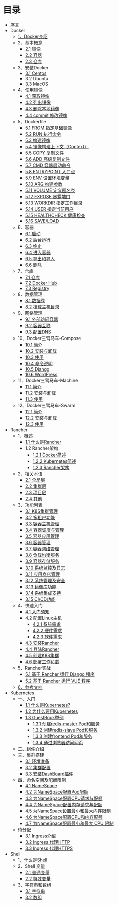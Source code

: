 # 目录

* [序言](README.md)
* Docker
  * [1、Docker介绍](article/Docker/docker.md) 
  * 2、基本概念
    * [2.1 镜像](article/Docker/Chapter2/2-1-image.md)
    * [2.2 容器](article/Docker/Chapter2/2-2-containor.md)
    * [2.3 仓库](article/Docker/Chapter2/2-3-repository.md)
  * 3、安装Docker
    * [3.1 Centos](article/Docker/Chapter3/3-1-install.md)
    * 3.2 Ubuntu
    * 3.3 MacOS
  * 4、使用镜像
    * [4.1 获取镜像](article/Docker/Chapter4/4-1-get-image.md)
    * [4.2 列出镜像](article/Docker/Chapter4/4-2-list-image.md)
    * [4.3 删除本地镜像](article/Docker/Chapter4/4-3-delete-image.md)
    * [4.4 commit 修改镜像](article/Docker/Chapter4/4-4-commit-image.md)
  * 5、Dockerfile
    * [5.1 FROM 指定基础镜像](article/Docker/Chapter5/5-1-from.md)
    * [5.2 RUN 执行命令](article/Docker/Chapter5/5-2-run.md)
    * [5.3 构建镜像](article/Docker/Chapter5/5-3-build.md)
    * [5.4 镜像构建上下文（Context）](article/Docker/Chapter5/5-4-context.md)
    * [5.5 COPY 复制文件](article/Docker/Chapter5/5-5-copy.md)
    * [5.6 ADD 高级复制文件](article/Docker/Chapter5/5-6-add.md)
    * [5.7 CMD 容器启动命令](article/Docker/Chapter5/5-7-cmd.md)
    * [5.8 ENTRYPOINT 入口点](article/Docker/Chapter5/5-8-entrypoint.md)
    * [5.9 ENV 设置环境变量](article/Docker/Chapter5/5-9-env.md)
    * [5.10 ARG 构建参数](article/Docker/Chapter5/5-10-arg.md)
    * [5.11 VOLUME 定义匿名卷](article/Docker/Chapter5/5-11-volume.md)
    * [5.12 EXPOSE 暴露端口](article/Docker/Chapter5/5-12-expose.md)
    * [5.13 WORKDIR 指定工作目录](article/Docker/Chapter5/5-13-workdir.md)
    * [5.14 USER 指定当前用户](article/Docker/Chapter5/5-14-user.md)
    * [5.15 HEALTHCHECK 健康检查](article/Docker/Chapter5/5-15-healthcheck.md)
    * [5.16 SAVE/LOAD](article/Docker/Chapter5/5-16-saveload.md)
  * 6、容器
    * [6.1 启动](article/Docker/Chapter6/6-1-start.md)  
    * [6.2 后台运行](article/Docker/Chapter6/6-2-backend.md)  
    * [6.3 终止](article/Docker/Chapter6/6-3-stop.md)  
    * [6.4 进入容器](article/Docker/Chapter6/6-4-exec.md)  
    * [6.5 导出和导入](article/Docker/Chapter6/6-5-export.md)  
    * [6.6 删除](article/Docker/Chapter6/6-6-delete.md)  
  * 7、仓库
    * [7.1 仓库](article/Docker/Chapter7/7-1-repository.md)  
    * [7.2 Docker Hub](article/Docker/Chapter7/7-2-dockerhub.md)  
    * [7.3 Registry](article/Docker/Chapter7/7-3-registry.md)  
  * 8、数据管理
    * [8.1 数据卷](article/Docker/Chapter8/8-1-volume.md)  
    * [8.2 挂载主机目录](article/Docker/Chapter8/8-2-mount.md)  
  * 9、网络管理
    * [9.1 外部访问容器](article/Docker/Chapter9/9-1-external.md)  
    * [9.2 容器互联](article/Docker/Chapter9/9-2-interconnection.md)  
    * [9.3 配置DNS](article/Docker/Chapter9/9-3-dns.md)  
  * 10、Docker三驾马车-Compose
    * [10.1 简介](article/Docker/Chapter10/10-1-base.md)  
    * [10.2 安装与卸载](article/Docker/Chapter10/10-2-install.md)  
    * [10.3 使用](article/Docker/Chapter10/10-3-use.md)  
    * [10.4 命令说明](article/Docker/Chapter10/10-4-command.md)  
    * [10.5 Django](article/Docker/Chapter10/10-5-django.md)  
    * [10.6 WordPress](article/Docker/Chapter10/10-6-wordpress.md)  
  * 11、Docker三驾马车-Machine
    * [11.1 简介](article/Docker/Chapter11/11-1-base.md)  
    * [11.2 安装与卸载](article/Docker/Chapter11/11-2-install.md)  
    * [11.3 使用](article/Docker/Chapter11/11-3-use.md)  
  * 12、Docker三驾马车-Swarm
    * [12.1 简介](article/Docker/Chapter12/12-1-base.md)  
    * [12.2 安装与卸载](article/Docker/Chapter12/12-2-install.md)  
    * [12.3 使用](article/Docker/Chapter12/12-3-use.md)  
* Rancher
  * 1、概述
    * [1.1 什么是Rancher](article/Rancher/Chapter1/1-1-base.md)
    * 1.2 Rancher架构
      * [1.2.1 Docker简述](article/Rancher/Chapter1/1-2-1-docker.md)
      * [1.2.2 Kubernetes简述](article/Rancher/Chapter1/1-2-2-kubernetes.md)
      * [1.2.3 Rancher架构](article/Rancher/Chapter1/1-2-3-rancher.md)
  * 2、相关术语
    * [2.1 全局层](article/Rancher/Chapter2/2-1-global.md)
    * [2.2 集群层](article/Rancher/Chapter2/2-2-colony.md)
    * [2.3 项目层](article/Rancher/Chapter2/2-3-project.md)
    * [2.4 其他](article/Rancher/Chapter2/2-4-other.md)
  * 3、功能列表
    * [3.1 K8S集群管理](article/Rancher/Chapter3/3-1-k8s.md)
    * [3.2 多租户功能](article/Rancher/Chapter3/3-2-tenant.md)
    * [3.3 容器主机管理](article/Rancher/Chapter3/3-3-dockerhost.md)
    * [3.4 容器调度与管理](article/Rancher/Chapter3/3-4-dispatch.md)
    * [3.5 容器应用管理](article/Rancher/Chapter3/3-5-dockerapp.md)
    * [3.6 容器管理](article/Rancher/Chapter3/3-6-docker.md)
    * [3.7 容器网络管理](article/Rancher/Chapter3/3-7-network.md)
    * [3.8 负载均衡服务](article/Rancher/Chapter3/3-8-lb.md)
    * [3.9 容器存储服务](article/Rancher/Chapter3/3-9-storage.md)
    * [3.10 系统监控及日志](article/Rancher/Chapter3/3-10-log.md)
    * [3.11 应用商店管理](article/Rancher/Chapter3/3-11-appstore.md)
    * [3.12 系统管理及安全](article/Rancher/Chapter3/3-12-manager.md)
    * [3.13 镜像库功能](article/Rancher/Chapter3/3-13-image.md)
    * [3.14 系统集成支持](article/Rancher/Chapter3/3-14-system.md)
    * [3.15 CI/CD功能](article/Rancher/Chapter3/3-15-cicd.md)
  * 4、快速入门
    * [4.1 入门须知](article/Rancher/Chapter4/4-1-base.md)
    * 4.2 配置Linux主机
      * [4.2.1 系统需求](article/Rancher/Chapter4/4-2-1-system.md)
      * [4.2.2 硬件需求](article/Rancher/Chapter4/4-2-2-handware.md)
      * [4.2.3 软件需求](article/Rancher/Chapter4/4-2-3-software.md)
    * [4.3 安装Rancher](article/Rancher/Chapter4/4-3-install.md)
    * [4.4 登陆Rancher](article/Rancher/Chapter4/4-4-login.md)
    * [4.5 创建K8S集群](article/Rancher/Chapter4/4-5-createk8s.md)
    * [4.6 部署工作负载](article/Rancher/Chapter4/4-6-deploy.md)
  * 5、Rancher实战
    * [5.1 基于 Rancher 运行 Django 程序](article/Rancher/Chapter5/5-1-django.md)
    * [5.2 基于 Rancher 运行 VUE 程序](article/Rancher/Chapter5/5-2-vue.md)
  * [6、参考文档](article/Rancher/document.md)
* Kubernetes
  * 一、入门
    * [1.1 什么是Kubernetes?](article/Kubernetes/Chapter1/1-Introduction.md)
    * [1.2 为什么要用Kubernetes](article/Kubernetes/Chapter1/2-Whykubernetes.md)
    * [1.3 GuestBook举例](article/Kubernetes/Chapter1/3-Guestbook.md)
      * [1.3.1 创建redis-master Pod和服务](article/Kubernetes/Chapter1/3-1-redis-master.md)
      * [1.3.2 创建redis-slave Pod和服务](article/Kubernetes/Chapter1/3-2-redis-slave.md)
      * [1.3.3 创建frontend Pod和服务](article/Kubernetes/Chapter1/3-3-frontend.md)
      * [1.3.4 通过浏览器访问网页](article/Kubernetes/Chapter1/3-4-test.md)
  * [二、组件介绍](article/Kubernetes/Chapter1/1-4-assembly.md)
  * 三、集群搭建
    * [3.1 环境准备](article/Kubernetes/Chapter2/1-Prepare.md)
    * [3.2 集群配置](article/Kubernetes/Chapter2/2-Install.md)
    * [3.3 安装DashBoard插件](article/Kubernetes/Chapter2/3-Dashboard.md)
  * 四、命名空间及配额限制
    * [4.1 NameSpace](article/Kubernetes/Chapter4/1-NameSpace.md)
    * [4.2 为NameSpace配置Pod配额](article/Kubernetes/Chapter4/2-NameSpace-Pod.md)
    * [4.3 为NameSpace配置CPU请求与配额](article/Kubernetes/Chapter4/3-NameSpace-CPU.md)
    * [4.4 为NameSpace配置内存请求与配额](article/Kubernetes/Chapter4/4-NameSpace-MEM.md)
    * [4.5 为NameSpace设置最小和最大内存限制](article/Kubernetes/Chapter4/5-NameSpace-MemLimit.md)
    * [4.6 为NameSpace配置CPU和内存配额](article/Kubernetes/Chapter4/6-NameSpace-CPU-MEM.md)
    * [4.7 为NameSpace配置最小和最大 CPU 限制](article/Kubernetes/Chapter4/7-NameSpace-CPU-MEM-Limit.md)
  * 待分配
    * [3.1 Ingress介绍](article/Kubernetes/Chapter3/1-ingress.md)
    * [3.2 Ingress 代理HTTP](article/Kubernetes/Chapter3/2-ingress-http.md)
    * [3.3 Ingress 代理HTTPS](article/Kubernetes/Chapter3/3-ingress-https.md)
* Shell
  * [1、什么是Shell](article/Shell/Chapter1/1-1-shell.md)
  * 2、Shell 变量
      * [2.1 普通变量](article/Shell/Chapter2/2-1-normal.md)
      * [2.2 特殊变量](article/Shell/Chapter2/2-2-special.md)
  * 3、字符串和数组
      * [3.1 字符串](article/Shell/Chapter3/3-1-string.md)
      * [3.2 数组](article/Shell/Chapter3/3-2-array.md)
